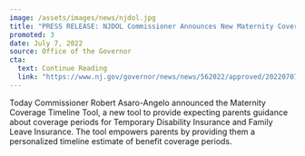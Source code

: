 ```yaml
---
image: /assets/images/news/njdol.jpg
title: "PRESS RELEASE: NJDOL Commissioner Announces New Maternity Coverage Tool to Guide Expecting Parents on Available Leave Benefits"
promoted: 3
date: July 7, 2022
source: Office of the Governor
cta:
  text: Continue Reading
  link: "https://www.nj.gov/governor/news/news/562022/approved/20220707c.shtml"
---
```


Today Commissioner Robert Asaro-Angelo announced the Maternity Coverage Timeline Tool, a new tool to provide expecting parents guidance about coverage periods for Temporary Disability Insurance and Family Leave Insurance. The tool empowers parents by providing them a personalized timeline estimate of benefit coverage periods.  

